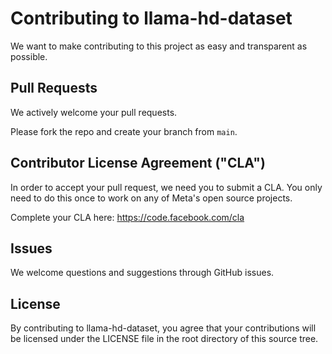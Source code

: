 # Contributing to llama-hd-dataset

We want to make contributing to this project as easy and transparent as
possible.

## Pull Requests

We actively welcome your pull requests.

Please fork the repo and create your branch from `main`.

## Contributor License Agreement ("CLA")

In order to accept your pull request, we need you to submit a CLA. You only
need to do this once to work on any of Meta's open source projects.

Complete your CLA here: <https://code.facebook.com/cla>

## Issues

We welcome questions and suggestions through GitHub issues.

## License

By contributing to llama-hd-dataset, you agree that your contributions will be
licensed under the LICENSE file in the root directory of this source tree.
